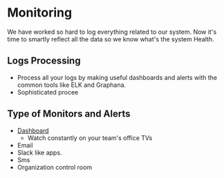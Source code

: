 # Monitoring

We have worked so hard to log everything related to our system. Now it's time to smartly reflect all the data so we know what's the system Health.

## Logs Processing

- Process all your logs by making useful dashboards and alerts with the common tools like ELK and Graphana.
- Sophisticated procee

## Type of Monitors and Alerts

- [Dashboard](MonitoringTechDashboards.md)
  - Watch constantly on your team's office TVs
- Email
- Slack like apps.
- Sms
- Organization control room
